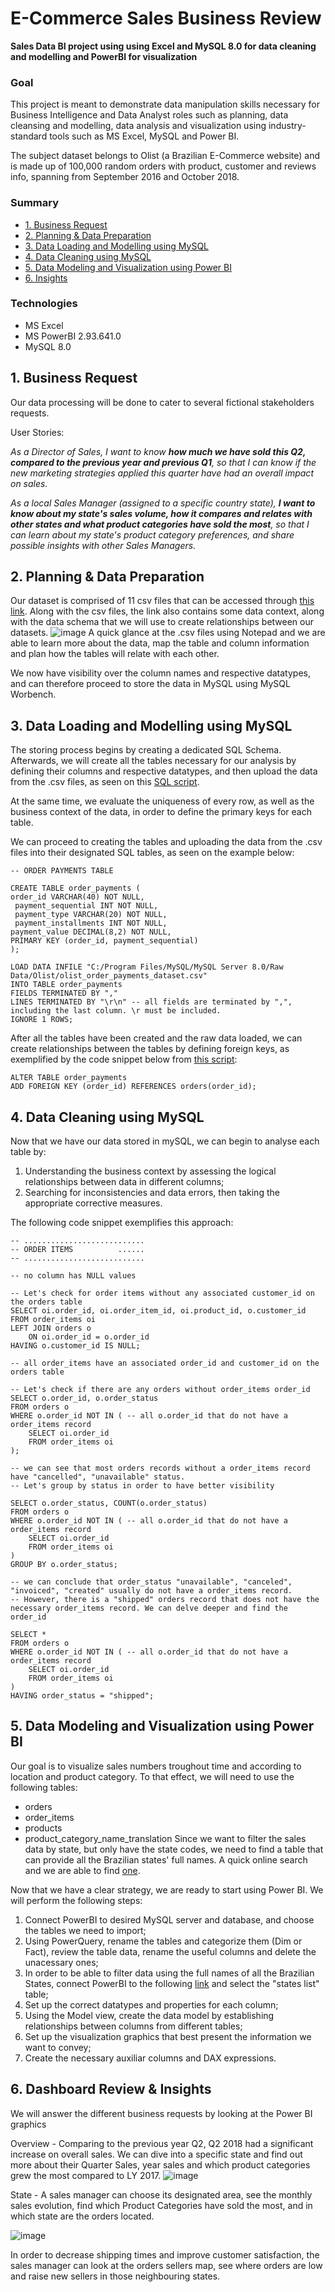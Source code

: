 # E-Commerce Sales Business Review

**Sales Data BI project using using Excel and MySQL 8.0 for data cleaning and modelling and PowerBI for visualization**

### Goal

This project is meant to demonstrate data manipulation skills necessary for Business Intelligence and Data Analyst roles such as planning, data cleansing and modelling, data analysis and visualization using industry-standard tools such as MS Excel, MySQL and Power BI. 

The subject dataset belongs to Olist (a Brazilian E-Commerce website) and is made up of 100,000 random orders with product, customer and reviews info, spanning from September 2016 and October 2018.

### Summary
* [1. Business Request](##1.-business-request)
* [2. Planning & Data Preparation](##2.-planning-&-data-preparation)
* [3. Data Loading and Modelling using MySQL](##3.-data-loading-and-modelling-using-mysql)
* [4. Data Cleaning using MySQL](##4.-data-cleaning-using-mysql)
* [5. Data Modeling and Visualization using Power BI](##5.-data-modeling-and-visualization-using-power-bi)
* [6. Insights](##6.-insights)

### Technologies

- MS Excel
- MS PowerBI  2.93.641.0
- MySQL 8.0

## 1. Business Request

Our data processing will be done to cater to several fictional stakeholders requests. 

User Stories:

*As a Director of Sales, I want to know **how much we have sold this Q2, compared to the previous year and previous Q1**, so that I can know if the new marketing strategies applied this quarter have had an overall impact on sales.*

*As a local Sales Manager (assigned to a specific country state), **I want to know about my state's sales volume, how it compares and relates with other states and what product categories have sold the most**, so that I can learn about my state's product category preferences, and share possible insights with other Sales Managers.*

## 2. Planning & Data Preparation

Our dataset is comprised of 11 csv files that can be accessed through [this link](https://www.kaggle.com/olistbr/brazilian-ecommerce). Along with the csv files, the link also contains some data context, along with the data schema that we will use to create relationships between our datasets.
![image](https://user-images.githubusercontent.com/78386715/118380480-f05ba280-b5d9-11eb-9ac3-2e209c815afc.png)
A quick glance at the .csv files using Notepad and we are able to learn more about the data, map the table and column information and plan how the tables will relate with each other.

We now have visibility over the column names and respective datatypes, and can therefore proceed to store the data in MySQL using MySQL Worbench.

## 3. Data Loading and Modelling using MySQL

The storing process begins by creating a dedicated SQL Schema. Afterwards, we will create all the tables necessary for our analysis by defining their columns and respective datatypes, and then upload the data from the .csv files, as seen on this [SQL script](https://github.com/jgcoliveira/q2_business_rev/blob/46c46ac27829aeb11793fa5c342c4dd868d26f24/mysql%20script/olist_table_creation_upload.sql).

At the same time, we evaluate the uniqueness of every row, as well as the business context of the data, in order to define the primary keys for each table.

We can proceed to creating the tables and uploading the data from the .csv files into their designated SQL tables, as seen on the example below:

```mysql
-- ORDER PAYMENTS TABLE

CREATE TABLE order_payments (
order_id VARCHAR(40) NOT NULL,
 payment_sequential INT NOT NULL,
 payment_type VARCHAR(20) NOT NULL,
 payment_installments INT NOT NULL,
payment_value DECIMAL(8,2) NOT NULL,
PRIMARY KEY (order_id, payment_sequential)
);

LOAD DATA INFILE "C:/Program Files/MySQL/MySQL Server 8.0/Raw Data/Olist/olist_order_payments_dataset.csv"
INTO TABLE order_payments	
FIELDS TERMINATED BY ","
LINES TERMINATED BY "\r\n" -- all fields are terminated by ",", including the last column. \r must be included.
IGNORE 1 ROWS;
```

After all the tables have been created and the raw data loaded, we can create relationships between the tables by defining foreign keys, as exemplified by the code snippet below from [this script](https://github.com/jgcoliveira/q2_business_rev/blob/407e92c92f215c1c50bbe6c4a6ad454fff9a757e/mysql%20script/olist_foreign_keys.sql):

```mysql
ALTER TABLE order_payments
ADD FOREIGN KEY (order_id) REFERENCES orders(order_id);
```

## 4. Data Cleaning using MySQL

Now that we have our data stored in mySQL, we can begin to analyse each table by:
1. Understanding the business context by assessing the logical relationships between data in different columns;
2. Searching for inconsistencies and data errors, then taking the appropriate corrective measures.

The following code snippet exemplifies this approach:
```mysql
-- ...........................
-- ORDER ITEMS          ......
-- ...........................

-- no column has NULL values

-- Let's check for order items without any associated customer_id on the orders table 
SELECT oi.order_id, oi.order_item_id, oi.product_id, o.customer_id
FROM order_items oi
LEFT JOIN orders o
	ON oi.order_id = o.order_id
HAVING o.customer_id IS NULL;

-- all order_items have an associated order_id and customer_id on the orders table

-- Let's check if there are any orders without order_items order_id
SELECT o.order_id, o.order_status
FROM orders o 
WHERE o.order_id NOT IN ( -- all o.order_id that do not have a order_items record
	SELECT oi.order_id 
	FROM order_items oi
);

-- we can see that most orders records without a order_items record have "cancelled", "unavailable" status.
-- Let's group by status in order to have better visibility

SELECT o.order_status, COUNT(o.order_status)
FROM orders o 
WHERE o.order_id NOT IN ( -- all o.order_id that do not have a order_items record
	SELECT oi.order_id 
	FROM order_items oi
)
GROUP BY o.order_status;

-- we can conclude that order_status "unavailable", "canceled", "invoiced", "created" usually do not have a order_items record.
-- However, there is a "shipped" orders record that does not have the necessary order_items record. We can delve deeper and find the order_id 

SELECT *
FROM orders o 
WHERE o.order_id NOT IN ( -- all o.order_id that do not have a order_items record
	SELECT oi.order_id 
	FROM order_items oi
)
HAVING order_status = "shipped";
```

## 5. Data Modeling and Visualization using Power BI

Our goal is to visualize sales numbers troughout time and according to location and product category.
To that effect, we will need to use the following tables:
- orders
- order_items
- products
- product_category_name_translation
Since we want to filter the sales data by state, but only have the state codes, we need to find a table that can provide all the Brazilian states' full names. A quick online search and we are able to find [one](https://en.wikipedia.org/wiki/Federative_units_of_Brazil).

Now that we have a clear strategy, we are ready to start using Power BI. We will perform the following steps:
1. Connect PowerBI to desired MySQL server and database, and choose the tables we need to import;
2. Using PowerQuery, rename the tables and categorize them (Dim or Fact), review the table data, rename the useful columns and delete the unacessary ones;
3. In order to be able to filter data using the full names of all the Brazilian States, connect PowerBI to the following [link](https://en.wikipedia.org/wiki/Federative_units_of_Brazil) and select the "states list" table;
4. Set up the correct datatypes and properties for each column;
5. Using the Model view, create the data model by establishing relationships between columns from different tables;
6. Set up the visualization graphics that best present the information we want to convey;
7. Create the necessary auxiliar columns and DAX expressions.

## 6. Dashboard Review & Insights

We will answer the different business requests by looking at the Power BI graphics

Overview - Comparing to the previous year Q2, Q2 2018 had a significant increase on overall sales. We can dive into a specific state and find out more about their Quarter Sales, year sales and which product categories grew the most compared to LY 2017.
![image](https://user-images.githubusercontent.com/78386715/118489795-27829e80-b715-11eb-8344-9285a3f0d831.png)

State - A sales manager can choose its designated area, see the monthly sales evolution, find which Product Categories have sold the most, and in which state are the orders located.

![image](https://user-images.githubusercontent.com/78386715/118489370-aa572980-b714-11eb-9f7d-2b1b214bba02.png)

In order to decrease shipping times and improve customer satisfaction, the sales manager can look at the orders sellers map, see where orders are low and raise new sellers in those neighbouring states. 

